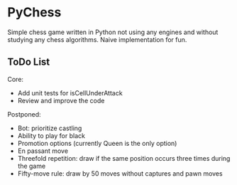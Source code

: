 # PyChess

Simple chess game written in Python not using any engines and without studying any chess algorithms. Naive implementation for fun.

## ToDo List
Core:
  - Add unit tests for isCellUnderAttack
  - Review and improve the code

Postponed:
  - Bot: prioritize castling
  - Ability to play for black
  - Promotion options (currently Queen is the only option)
  - En passant move
  - Threefold repetition: draw if the same position occurs three times during the game
  - Fifty-move rule: draw by 50 moves without captures and pawn moves

  